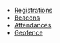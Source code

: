 
* [Registrations](/content_markdown_files/registration.md)
* [Beacons](/content_markdown_files/beacon.md)
* [Attendances](/content_markdown_files/attendance.md)
* [Geofence](/content_markdown_files/geofence.md)
